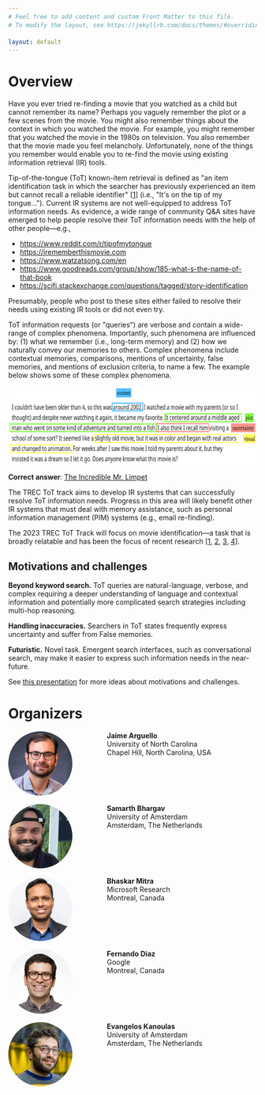```yaml
---
# Feel free to add content and custom Front Matter to this file.
# To modify the layout, see https://jekyllrb.com/docs/themes/#overriding-theme-defaults

layout: default
---
```


# Overview

Have you ever tried re-finding a movie that you watched as a child but cannot remember its name? Perhaps you vaguely remember the plot or a few scenes from the movie.  You might also remember things about the context in which you watched the movie.  For example, you might remember that you watched the movie in the 1980s on television.  You also remember that the movie made you feel melancholy.  Unfortunately, none of the things you remember would enable you to re-find the movie using existing information retrieval (IR) tools.

Tip-of-the-tongue (ToT) known-item retrieval is defined as "an item identification task in which the searcher has previously experienced an item but cannot recall a reliable identifier" [<a href="https://dl.acm.org/doi/abs/10.1145/3406522.3446021" target="_blank">1</a>] (i.e., "It's on the tip of my tongue...").  Current IR systems are not well-equipped to address ToT information needs.  As evidence, a wide range of community Q&A sites have emerged to help people resolve their ToT information needs with the help of other people—e.g.,
- <a href="https://www.reddit.com/r/tipofmytongue" target="_blank">https://www.reddit.com/r/tipofmytongue</a>
- <a href="https://irememberthismovie.com" target="_blank">https://irememberthismovie.com</a>
- <a href="https://www.watzatsong.com/en" target="_blank">https://www.watzatsong.com/en</a>
- <a href="https://www.goodreads.com/group/show/185-what-s-the-name-of-that-book" target="_blank">https://www.goodreads.com/group/show/185-what-s-the-name-of-that-book</a>
- <a href="https://scifi.stackexchange.com/questions/tagged/story-identification" target="_blank">https://scifi.stackexchange.com/questions/tagged/story-identification</a>

Presumably, people who post to these sites either failed to resolve their needs using existing IR tools or did not even try.  

ToT information requests (or "queries") are verbose and contain a wide-range of complex phenomena.  Importantly, such phenomena are influenced by: (1) what we  remember (i.e., long-term memory)  and (2) how we naturally convey our memories to others.  Complex phenomena include contextual memories, comparisons, mentions of uncertainty, false memories, and mentions of exclusion criteria, to name a few.  The example below shows some of these complex phenomena.

<img src="img/example.png" style="height:158px">

**Correct answer**: <a href="https://www.imdb.com/title/tt0058230/" target="_blank">The Incredible Mr. Limpet</a>

The TREC ToT track aims to develop IR systems that can successfully resolve ToT information needs.  Progress in this area will likely benefit other IR systems that must deal with memory assistance, such as personal information management (PIM) systems (e.g., email re-finding).

The 2023 TREC ToT Track will focus on movie identification—a task that is broadly relatable and has been the focus of recent research [<a href="https://dl.acm.org/doi/abs/10.1145/3406522.3446021" target="_blank">1</a>, <a href="https://dl.acm.org/doi/abs/10.1145/3465336.3475096" target="_blank">2</a>, <a href="https://dl.acm.org/doi/abs/10.1145/3488560.3498421" target="_blank">3</a>, <a href="https://ceur-ws.org/Vol-3366/paper-03.pdf" target="_blank">4</a>].


## Motivations and challenges

**Beyond keyword search.** ToT queries are natural-language, verbose, and complex requiring a deeper understanding of language and contextual information and potentially more complicated search strategies including multi-hop reasoning.

**Handling inaccuracies.** Searchers in ToT states frequently express uncertainty and suffer from False memories.

**Futuristic.** Novel task. Emergent search interfaces, such as conversational search, may make it easier to express such information needs in the near-future.

See <a href="https://ils.unc.edu/~jarguell/TREC-TOT.pdf">this presentation</a> for more ideas about motivations and challenges.

# Organizers

<p>
<div style="width: 100%; overflow: hidden;">
  <div style="float: left;">
    <img src="img/arguello.jpg" alt="Avatar" style="height:130px;border-radius:50%">
  </div>
  <div style="margin-left: 200px;">
    <b>Jaime Arguello</b>
    <br/>University of North Carolina
    <br/>Chapel Hill, North Carolina, USA
    <p>
        <a href="https://ils.unc.edu/~jarguell/" class="fa fa-home" style="font-size:24px;color:grey" target="_blank"></a>
    </p>
  </div>
</div>
</p>
<p>
<div style="width: 100%; overflow: hidden;">
  <div style="float: left;">
    <img src="img/bhargav.jpg" alt="Avatar" style="height:130px;border-radius:50%">
  </div>
  <div style="margin-left: 200px;">
    <b>Samarth Bhargav</b>
    <br/>University of Amsterdam
    <br/>Amsterdam, The Netherlands
    <p>
        <a href="http://samarthbhargav.github.io/" class="fa fa-home" style="font-size:24px;color:grey" target="_blank"></a>
        &nbsp;&nbsp;&nbsp;&nbsp;<a href="https://twitter.com/samarthbhargav" class="fab fa-twitter" style="font-size:24px;color:grey" target="_blank"></a>
    </p>
  </div>
</div>
</p>
<p>
<div style="width: 100%; overflow: hidden;">
  <div style="float: left;">
    <img src="img/mitra.jpg" alt="Avatar" style="height:130px;border-radius:50%">
  </div>
  <div style="margin-left: 200px;">
    <b>Bhaskar Mitra</b>
    <br/>Microsoft Research
    <br/>Montreal, Canada
    <p>
        <a href="https://www.microsoft.com/en-us/research/people/bmitra/" class="fa fa-home" style="font-size:24px;color:grey" target="_blank"></a>
        &nbsp;&nbsp;&nbsp;&nbsp;<a href="https://twitter.com/UnderdogGeek" class="fab fa-twitter" style="font-size:24px;color:grey" target="_blank"></a>
        &nbsp;&nbsp;&nbsp;&nbsp;<a href="https://mastodon.social/@bmitra" class="fab fa-mastodon" style="font-size:24px;color:grey" target="_blank"></a>
    </p>
  </div>
</div>
</p>
<p>
<div style="width: 100%; overflow: hidden;">
  <div style="float: left;">
    <img src="img/diaz.jpg" alt="Avatar" style="height:130px;border-radius:50%">
  </div>
  <div style="margin-left: 200px;">
    <b>Fernando Diaz</b>
    <br/>Google
    <br/>Montreal, Canada
    <p>
        <a href="https://841.io/" class="fa fa-home" style="font-size:24px;color:grey" target="_blank"></a>
        &nbsp;&nbsp;&nbsp;&nbsp;<a href="https://twitter.com/841io" class="fab fa-twitter" style="font-size:24px;color:grey" target="_blank"></a>
        &nbsp;&nbsp;&nbsp;&nbsp;<a href="https://mastodon.social/@841io@sigmoid.social" class="fab fa-mastodon" style="font-size:24px;color:grey" target="_blank"></a>
    </p>
  </div>
</div>
</p>
<p>
<div style="width: 100%; overflow: hidden;">
  <div style="float: left;">
    <img src="img/kanoulas.jpg" alt="Avatar" style="height:130px;border-radius:50%">
  </div>
  <div style="margin-left: 200px;">
    <b>Evangelos Kanoulas</b>
    <br/>University of Amsterdam
    <br/>Amsterdam, The Netherlands
    <p>
        <a href="https://staff.fnwi.uva.nl/e.kanoulas/" class="fa fa-home" style="font-size:24px;color:grey" target="_blank"></a>
        &nbsp;&nbsp;&nbsp;&nbsp;<a href="https://twitter.com/ekanou" class="fab fa-twitter" style="font-size:24px;color:grey" target="_blank"></a>
        &nbsp;&nbsp;&nbsp;&nbsp;<a href="https://mastodon.social/@ekanou@mas.to" class="fab fa-mastodon" style="font-size:24px;color:grey" target="_blank"></a>
    </p>
  </div>
</div>
</p>
